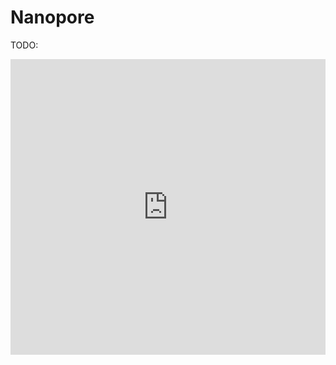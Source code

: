 # Nanopore

TODO:

<iframe width="100%" height="473" src="https://www.youtube.com/embed/qzusVw4Dp8w?si=Qh8nZUqlJ73CNeF2" title="YouTube video player" frameborder="0" allow="accelerometer; autoplay; clipboard-write; encrypted-media; gyroscope; picture-in-picture; web-share" allowfullscreen></iframe>

